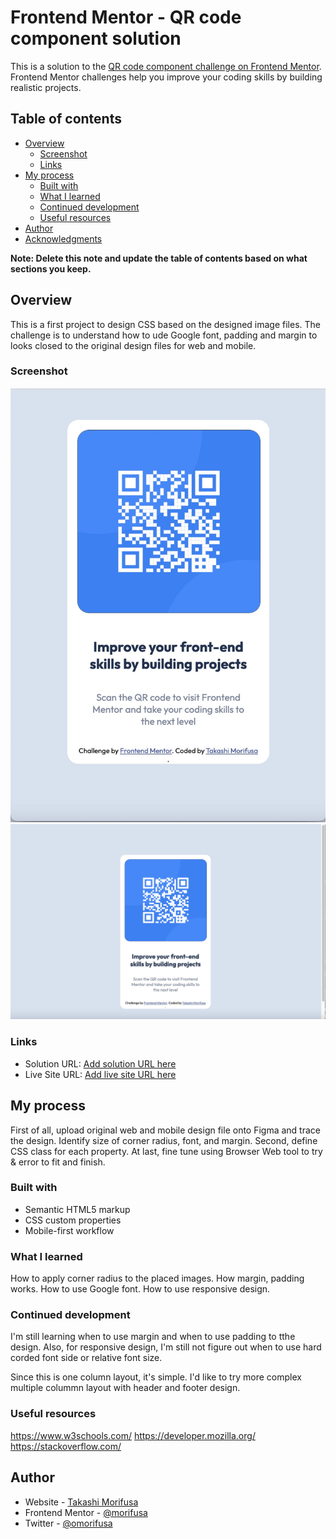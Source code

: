 # Frontend Mentor - QR code component solution

This is a solution to the [QR code component challenge on Frontend Mentor](https://www.frontendmentor.io/challenges/qr-code-component-iux_sIO_H). Frontend Mentor challenges help you improve your coding skills by building realistic projects. 

## Table of contents

- [Overview](#overview)
  - [Screenshot](#screenshot)
  - [Links](#links)
- [My process](#my-process)
  - [Built with](#built-with)
  - [What I learned](#what-i-learned)
  - [Continued development](#continued-development)
  - [Useful resources](#useful-resources)
- [Author](#author)
- [Acknowledgments](#acknowledgments)

**Note: Delete this note and update the table of contents based on what sections you keep.**

## Overview
This is a first project to design CSS based on the designed image files.
The challenge is to understand how to ude Google font, padding and margin to looks closed to the original design files for web and mobile.

### Screenshot
![mobile size](./Screenshot_mobile.jpeg)
![web size](./Screenshot_web.jpeg)


### Links
- Solution URL: [Add solution URL here](https://your-solution-url.com)
- Live Site URL: [Add live site URL here](https://your-live-site-url.com)

## My process
First of all, upload original web and mobile design file onto Figma and trace the design.
Identify size of corner radius, font, and margin.
Second, define CSS class for each property.
At last, fine tune using Browser Web tool to try & error to fit and finish.


### Built with
- Semantic HTML5 markup
- CSS custom properties
- Mobile-first workflow


### What I learned
How to apply corner radius to the placed images.
How margin, padding works.
How to use Google font.
How to use responsive design.


### Continued development

I'm still learning when to use margin and when to use padding to tthe design. Also, for responsive design, I'm still not figure out when to use hard corded font side or relative font size.

Since this is one column layout, it's simple. I'd like to try more complex multiple colummn layout with header and footer design.


### Useful resources
https://www.w3schools.com/
https://developer.mozilla.org/
https://stackoverflow.com/


## Author

- Website - [Takashi Morifusa](https://www.linkedin.com/in/morifusa/)
- Frontend Mentor - [@morifusa](https://www.frontendmentor.io/profile/morifusa)
- Twitter - [@omorifusa](https://www.twitter.com/morifusa)




